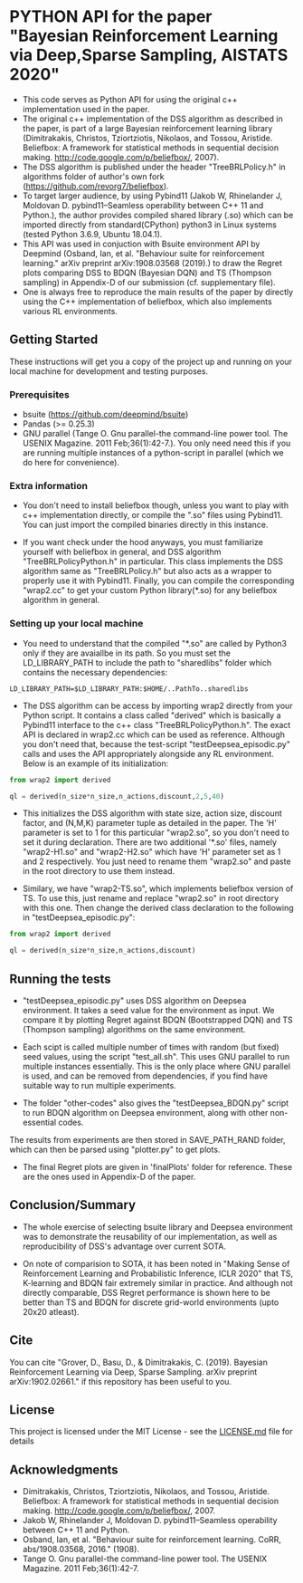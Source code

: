 # PYTHON API for the paper "Bayesian Reinforcement Learning via Deep,Sparse Sampling, AISTATS 2020"

* This code serves as Python API for using the original c++ implementation used in the paper. 
* The original c++ implementation of the DSS algorithm as described in the paper, is part of a large Bayesian reinforcement learning library (Dimitrakakis, Christos, Tziortziotis, Nikolaos, and Tossou, Aristide. Beliefbox: A framework for statistical methods in sequential decision making. http://code.google.com/p/beliefbox/, 2007). 
* The DSS algorithm is published under the header "TreeBRLPolicy.h" in algorithms folder of author's own fork (https://github.com/revorg7/beliefbox).
* To target larger audience, by using Pybind11 (Jakob W, Rhinelander J, Moldovan D. pybind11–Seamless operability between C++ 11 and Python.), the author provides compiled shared library (.so) which can be imported directly from standard(CPython) python3 in Linux systems (tested Python 3.6.9, Ubuntu 18.04.1).
* This API was used in conjuction with Bsuite environment API by Deepmind (Osband, Ian, et al. "Behaviour suite for reinforcement learning." arXiv preprint arXiv:1908.03568 (2019).) to draw the Regret plots comparing DSS to BDQN (Bayesian DQN) and TS (Thompson sampling) in Appendix-D of our submission (cf. supplementary file).
* One is always free to reproduce the main results of the paper by directly using the C++ implementation of beliefbox, which also implements various RL environments.

## Getting Started

These instructions will get you a copy of the project up and running on your local machine for development and testing purposes.

### Prerequisites

* bsuite (https://github.com/deepmind/bsuite)
* Pandas (>= 0.25.3)
* GNU parallel (Tange O. Gnu parallel-the command-line power tool. The USENIX Magazine. 2011 Feb;36(1):42-7.). You only need need this if you are running multiple instances of a python-script in parallel (which we do here for convenience).

### Extra information
* You don't need to install beliefbox though, unless you want to play with c++ implementation directly, or compile the ".so" files using Pybind11. You can just import the compiled binaries directly in this instance. 

* If you want check under the hood anyways, you must familiarize yourself with beliefbox in general, and DSS algorithm "TreeBRLPolicyPython.h" in particular. This class implements the DSS algorithm same as "TreeBRLPolicy.h" but also acts as a wrapper to properly use it with Pybind11. Finally, you can compile the corresponding "wrap2.cc" to get your custom Python library(*.so) for any beliefbox algorithm in general.


### Setting up your local machine

* You need to understand that the compiled "*.so" are called by Python3 only if they are avaiallbe in its path. So you must set the LD_LIBRARY_PATH to include the path to "sharedlibs" folder which contains the necessary dependencies:

```
LD_LIBRARY_PATH=$LD_LIBRARY_PATH:$HOME/..PathTo..sharedlibs
```


* The DSS algorithm can be access by importing wrap2 directly from your Python script. It contains a class called "derived" which is basically a Pybind11 interface to the c++ class "TreeBRLPolicyPython.h". The exact API is declared in wrap2.cc which can be used as reference. Although you don't need that, because the test-script "testDeepsea_episodic.py" calls and uses the API appropriately alongside any RL environment. Below is an example of its initialization:

```python
from wrap2 import derived

ql = derived(n_size*n_size,n_actions,discount,2,5,40)
```

* This initializes the DSS algorithm with state size, action size, discount factor, and (N,M,K) parameter tuple as detailed in the paper. The 'H' parameter is set to 1 for this particular "wrap2.so", so you don't need to set it during declaration. There are two additional '*.so' files, namely "wrap2-H1.so" and "wrap2-H2.so" which have 'H' parameter set as 1 and 2 respectively. You just need to rename them "wrap2.so" and paste in the root directory to use them instead. 

* Similary, we have "wrap2-TS.so", which implements beliefbox version of TS. To use this, just rename and replace "wrap2.so" in root directory with this one. Then change the derived class declaration to the following in "testDeepsea_episodic.py":

```python
from wrap2 import derived

ql = derived(n_size*n_size,n_actions,discount)
```

## Running the tests

* "testDeepsea_episodic.py" uses DSS algorithm on Deepsea environment. It takes a seed value for the environment as input. We compare it by plotting Regret against BDQN (Bootstrapped DQN) and TS (Thompson sampling) algorithms on the same environment.

* Each scipt is called multiple number of times with random (but fixed) seed values, using the script "test_all.sh". This uses GNU parallel to run multiple instances essentially. This is the only place where GNU parallel is used, and can be removed from dependencies, if you find have suitable way to run multiple experiments.

* The folder "other-codes" also gives the "testDeepsea_BDQN.py" script to run BDQN algorithm on Deepsea environment, along with other non-essential codes.

The results from experiments are then stored in SAVE_PATH_RAND folder, which can then be parsed using "plotter.py" to get plots.

* The final Regret plots are given in 'finalPlots' folder for reference. These are the ones used in Appendix-D of the paper.

## Conclusion/Summary

* The whole exercise of selecting bsuite library and Deepsea environment was to demonstrate the reusability of our implementation, as well as reproducibility of DSS's advantage over current SOTA.

* On note of comparision to SOTA, it has been noted in "Making Sense of Reinforcement Learning and Probabilistic Inference, ICLR 2020" that TS, K-learning and BDQN fair extremely similar in practice. And although not directly comparable, DSS Regret performance is shown here to be better than TS and BDQN for discrete grid-world environments (upto 20x20 atleast).

## Cite

You can cite "Grover, D., Basu, D., & Dimitrakakis, C. (2019). Bayesian Reinforcement Learning via Deep, Sparse Sampling. arXiv preprint arXiv:1902.02661." if this repository has been useful to you.

## License

This project is licensed under the MIT License - see the [LICENSE.md](LICENSE.md) file for details

## Acknowledgments

* Dimitrakakis, Christos, Tziortziotis, Nikolaos, and Tossou, Aristide. Beliefbox: A framework for statistical methods in sequential decision making. http://code.google.com/p/beliefbox/, 2007.
* Jakob W, Rhinelander J, Moldovan D. pybind11–Seamless operability between C++ 11 and Python.
* Osband, Ian, et al. "Behaviour suite for reinforcement learning. CoRR, abs/1908.03568, 2016." (1908).
* Tange O. Gnu parallel-the command-line power tool. The USENIX Magazine. 2011 Feb;36(1):42-7.

